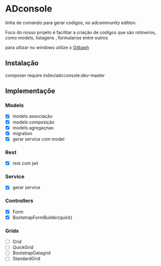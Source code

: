 # ADconsole

linha de comando para gerar codigos, no adcommunity edition.

Foco do nosso projeto é facilitar a criação de codigos que são rotineiros,
como models, listagens , formularios entre outros

 para utlizar no windows utilize o [Gitbash](https://gitforwindows.org)

## Instalação

composer require indev/adcconsole:dev-master

## Implementaçõe

### Models
- [x] models associação
- [x] models composição
- [x] models agregaçnao
- [x] migration 
- [x] gerar service  com model

### Rest
- [x] rest com jwt 

### Service 
- [x] gerar service 

### Controllers
- [x] Form
- [x] BootstrapFormBuilder(quick)

### Grids
- [ ] Grid
- [ ] QuickGrid
- [ ] BootstrapDatagrid
- [ ] StandardGrid